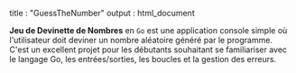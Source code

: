 
title : "GuessTheNumber"
output : html_document


**Jeu de Devinette de Nombres** en `Go` est une application console simple où l'utilisateur doit deviner un nombre aléatoire généré par le programme. C'est un excellent projet pour les débutants souhaitant se familiariser avec le langage Go, les entrées/sorties, les boucles et la gestion des erreurs.